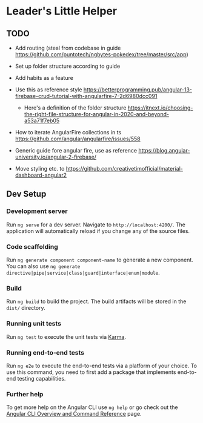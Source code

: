 # Leader's Little Helper

## TODO
- Add routing (steal from codebase in guide https://github.com/puntotech/ngbytes-pokedex/tree/master/src/app)
- Set up folder structure according to guide
- Add habits as a feature


- Use this as reference style https://betterprogramming.pub/angular-13-firebase-crud-tutorial-with-angularfire-7-2d6980dcc091
  - Here's a definition of the folder structure https://itnext.io/choosing-the-right-file-structure-for-angular-in-2020-and-beyond-a53a71f7eb05
- How to iterate AngularFire collections in ts https://github.com/angular/angularfire/issues/558
- Generic guide fore angular fire, use as reference https://blog.angular-university.io/angular-2-firebase/
- Move styling etc. to https://github.com/creativetimofficial/material-dashboard-angular2

## Dev Setup
### Development server

Run `ng serve` for a dev server. Navigate to `http://localhost:4200/`. The application will automatically reload if you change any of the source files.

### Code scaffolding

Run `ng generate component component-name` to generate a new component. You can also use `ng generate directive|pipe|service|class|guard|interface|enum|module`.

### Build

Run `ng build` to build the project. The build artifacts will be stored in the `dist/` directory.

### Running unit tests

Run `ng test` to execute the unit tests via [Karma](https://karma-runner.github.io).

### Running end-to-end tests

Run `ng e2e` to execute the end-to-end tests via a platform of your choice. To use this command, you need to first add a package that implements end-to-end testing capabilities.

### Further help

To get more help on the Angular CLI use `ng help` or go check out the [Angular CLI Overview and Command Reference](https://angular.io/cli) page.
